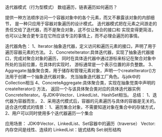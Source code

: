 迭代器模式（行为型模式）
数组遍历，链表遍历如何遍历？

提供一种方法顺序访问一个容器对象中的各个元素，而又不暴露该对象的内部细节，
是一种只应用于容器对象遍历的设计模式。
迭代器模式把在元素之间游走的责任交给了迭代器，而不是聚合对象，这不仅让聚合的接口和
实现变得更简洁，也可以让聚合更专注在它所应该专注的事情上，而不必理会遍历的事情。

迭代器角色：
1、Iterator:抽象迭代器，定义访问和遍历元素的接口，声明了用于遍历容器元素的方法。
2、ConcreteIterator:具体迭代器，实现了抽象迭代器接口，完成对聚合对象的遍历，
   同时在具体迭代器中通过游标来标记在聚合对象中所处的当前位置，在具体的实现时，
   游标通常是一个表示位置的非负整数。
3、Aggregate:抽象聚合类，用于储存和管理元素对象，声明一个createIterator()方法用于创建一个抽象迭代器对象，
   充当抽象迭代器工厂角色。与jdk中的Collection相当
4、ConcreteAggregate:具体聚合类，实现在抽象觉类中声明的createIterator() 方法，
   返回一个与该具体聚合类对应的具体迭代器实例ConcreteIterator。与JDK中Vector、LinkedList、HashSet相当。
总结：
1、迭代器为容器而生，
2、采用迭代模式后，容器的元素遍历与具体的容器是无关的。
适合迭代模式的情景：
1、遍历集合对象，不需要知道对象在集合中的存储方式，
2、用户可以同时使用多个迭代器遍历一个集合

应用场景：
JDK中Vector、LinkedList、Set容器中的遍历（traverse）
Vector:内存空间是线性、连续的
LinkedList：链式结构
Set:树形结构
